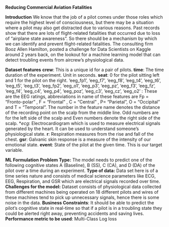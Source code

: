 **Reducing Commercial Aviation Fatalities**

**Introduction**
We know that the job of a pilot comes under those roles which require the highest level of consciousness, but there may be a situation where a pilot may also get distracted due to various reasons. Past records show that there are lots of flight-related fatalities that occurred due to loss of “airplane state awareness”. So there should be a mechanism by which we can identify and prevent flight-related fatalities. The consulting firm Booz Allen Hamilton, posted a challenge for Data Scientists on Kaggle around 2 years back, on the lookout for a machine learning model that can detect troubling events from aircrew’s physiological data.


**Dataset features**
**crew**: This is a unique id for a pair of pilots.
**time**: The time duration of the experiment. Unit in seconds.
**seat**: 0 for the pilot sitting left and 1 for the pilot on the right.
‘eeg_fp1’, ‘eeg_f7’, ‘eeg_f8’, ‘eeg_t4’, ‘eeg_t6’, ‘eeg_t5’, ‘eeg_t3’, ‘eeg_fp2’, ‘eeg_o1’, ‘eeg_p3’, ‘eeg_pz’, ‘eeg_f3’, ‘eeg_fz’, ‘eeg_f4’, ‘eeg_c4’, ‘eeg_p4’, ‘eeg_poz’, ‘eeg_c3’, ‘eeg_cz’, ‘eeg_o2’ : These are the EEG ratings, abbreviations in name of these features are Fp = “Fronto-polar” , F = “Frontal” , C = “Central” , P= “Parietal”, O = “Occipital” and T = “Temporal”. The number in the feature name denotes the distance of the recording point on the scalp from the middle line. Odd numbers are for the left side of the scalp and Even numbers denote the right side of the scalp.
**ecg*: Electrocardiogram which is used to measure electrical signals generated by the heart. It can be used to understand someone’s physiological state.
**r**: Respiration measures from the rise and fall of the chest.
**gsr**: Galvanic skin response is a measure of the intensity of our emotional state.
**event**: State of the pilot at the given time. This is our target variable.

**ML Formulation**
**Problem Type:** The model needs to predict one of the following cognitive states A (Baseline), B (SS), C (CA), and D (DA) of the pilot over a time during an experiment.
**Type of data:** Data set here is of a time series nature and consists of medical science parameters like ECG, EEG, Respiration, and GSR which are electrical signals recorded over time.
**Challenges for the model:** Dataset consists of physiological data collected from different machines being operated on 18 different pilots and wires of these machines tend to pick up unnecessary signals, hence there is some noise in the data.
**Business Constraints**: It should be able to predict the pilot’s cognitive state in real-time so that if a pilot is in a troubling state they could be alerted right away, preventing accidents and saving lives.
**Performance metric to be used**: Multi-Class Log loss
